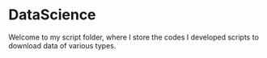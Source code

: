 # DataScience

Welcome to my script folder, where I store the codes I developed scripts to download data of various types.
